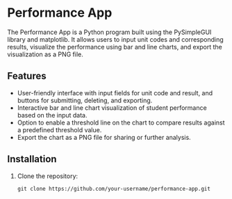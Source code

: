 # Performance App

The Performance App is a Python program built using the PySimpleGUI library and matplotlib. It allows users to input unit codes and corresponding results, visualize the performance using bar and line charts, and export the visualization as a PNG file.

## Features

- User-friendly interface with input fields for unit code and result, and buttons for submitting, deleting, and exporting.
- Interactive bar and line chart visualization of student performance based on the input data.
- Option to enable a threshold line on the chart to compare results against a predefined threshold value.
- Export the chart as a PNG file for sharing or further analysis.

## Installation

1. Clone the repository:

   ```shell
   git clone https://github.com/your-username/performance-app.git
